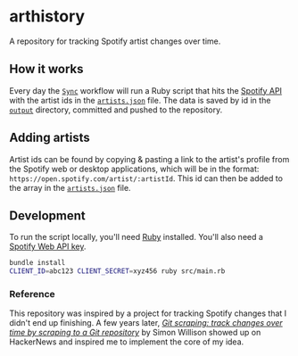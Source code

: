 # arthistory

A repository for tracking Spotify artist changes over time.

## How it works

Every day the [`Sync`](./.github/workflows/sync.yml) workflow will run a Ruby script that hits the [Spotify API](https://developer.spotify.com/documentation/web-api/tutorials/getting-started) with the artist ids in the [`artists.json`](./input/artists.json) file. The data is saved by id in the [`output`](./output) directory, committed and pushed to the repository.

## Adding artists

Artist ids can be found by copying & pasting a link to the artist's profile from the Spotify web or desktop applications, which will be in the format: `https://open.spotify.com/artist/:artistId`. This id can then be added to the array in the [`artists.json`](./input/artists.json) file.

## Development

To run the script locally, you'll need [Ruby](https://www.ruby-lang.org/) installed. You'll also need a [Spotify Web API key](https://developer.spotify.com/documentation/web-api/tutorials/getting-started).

```sh
bundle install
CLIENT_ID=abc123 CLIENT_SECRET=xyz456 ruby src/main.rb
```

### Reference

This repository was inspired by a project for tracking Spotify changes that I didn't end up finishing. A few years later, [_Git scraping: track changes over time by scraping to a Git repository_](https://simonwillison.net/2020/Oct/9/git-scraping/) by Simon Willison showed up on HackerNews and inspired me to implement the core of my idea.
